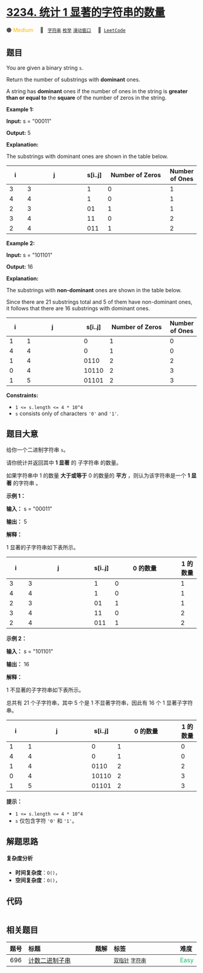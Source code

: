 # [3234. 统计 1 显著的字符串的数量](https://leetcode.com/problems/count-the-number-of-substrings-with-dominant-ones)

🟠 <font color=#ffb800>Medium</font>&emsp; 🔖&ensp; [`字符串`](/leetcode/outline/tag/string.md) [`枚举`](/leetcode/outline/tag/enumeration.md) [`滑动窗口`](/leetcode/outline/tag/sliding-window.md)&emsp; 🔗&ensp;[`LeetCode`](https://leetcode.com/problems/count-the-number-of-substrings-with-dominant-ones)


## 题目

You are given a binary string `s`.

Return the number of substrings with **dominant** ones.

A string has **dominant** ones if the number of ones in the string is
**greater than or equal to** the **square** of the number of zeros in the
string.



**Example 1:**

**Input:** s = "00011"

**Output:** 5

**Explanation:**

The substrings with dominant ones are shown in the table below.

i | j | s[i..j] | Number of Zeros | Number of Ones  
---|---|---|---|---  
3 | 3 | 1 | 0 | 1  
4 | 4 | 1 | 0 | 1  
2 | 3 | 01 | 1 | 1  
3 | 4 | 11 | 0 | 2  
2 | 4 | 011 | 1 | 2  
  
**Example 2:**

**Input:** s = "101101"

**Output:** 16

**Explanation:**

The substrings with **non-dominant** ones are shown in the table below.

Since there are 21 substrings total and 5 of them have non-dominant ones, it
follows that there are 16 substrings with dominant ones.

i | j | s[i..j] | Number of Zeros | Number of Ones  
---|---|---|---|---  
1 | 1 | 0 | 1 | 0  
4 | 4 | 0 | 1 | 0  
1 | 4 | 0110 | 2 | 2  
0 | 4 | 10110 | 2 | 3  
1 | 5 | 01101 | 2 | 3  
  


**Constraints:**

  * `1 <= s.length <= 4 * 10^4`
  * `s` consists only of characters `'0'` and `'1'`.


## 题目大意

给你一个二进制字符串 `s`。

请你统计并返回其中 **1 显著** 的 子字符串 的数量。

如果字符串中 1 的数量 **大于或等于** 0 的数量的 **平方** ，则认为该字符串是一个 **1 显著** 的字符串 。



**示例 1：**

**输入：** s = "00011"

**输出：** 5

**解释：**

1 显著的子字符串如下表所示。

i | j | s[i..j] | 0 的数量 | 1 的数量  
---|---|---|---|---  
3 | 3 | 1 | 0 | 1  
4 | 4 | 1 | 0 | 1  
2 | 3 | 01 | 1 | 1  
3 | 4 | 11 | 0 | 2  
2 | 4 | 011 | 1 | 2  
  
**示例 2：**

**输入：** s = "101101"

**输出：** 16

**解释：**

1 不显著的子字符串如下表所示。

总共有 21 个子字符串，其中 5 个是 1 不显著字符串，因此有 16 个 1 显著子字符串。

i | j | s[i..j] | 0 的数量 | 1 的数量  
---|---|---|---|---  
1 | 1 | 0 | 1 | 0  
4 | 4 | 0 | 1 | 0  
1 | 4 | 0110 | 2 | 2  
0 | 4 | 10110 | 2 | 3  
1 | 5 | 01101 | 2 | 3  
  


**提示：**

  * `1 <= s.length <= 4 * 10^4`
  * `s` 仅包含字符 `'0'` 和 `'1'`。


## 解题思路

#### 复杂度分析

- **时间复杂度**：`O()`，
- **空间复杂度**：`O()`，

## 代码

```javascript

```

## 相关题目

<!-- prettier-ignore -->
| 题号 | 标题 | 题解 | 标签 | 难度 |
| :------: | :------ | :------: | :------ | :------ |
| 696 | [计数二进制子串](https://leetcode.com/problems/count-binary-substrings) |  |  [`双指针`](/leetcode/outline/tag/two-pointers.md) [`字符串`](/leetcode/outline/tag/string.md) | <font color=#15bd66>Easy</font> |

<style>
.blue {
    background-color: #096dd9;
    padding: 0.25rem 0.5rem;
    margin: 0;
    font-size: 0.85em;
    border-radius: 3px;
    color: white;
    font-weight: 500;
}
table th:first-of-type { width: 10%; }
table th:nth-of-type(2) { width: 35%; }
table th:nth-of-type(3) { width: 10%; }
table th:nth-of-type(4) { width: 35%; }
table th:nth-of-type(5) { width: 10%; }
</style>
